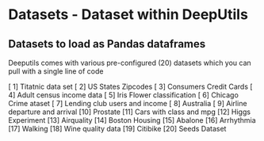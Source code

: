 # Datasets - Dataset within DeepUtils

## Datasets to load as Pandas dataframes

Deeputils comes with various pre-configured (20) datasets which you can pull with a single line of code

[ 1] Titatnic data set
[ 2] US States Zipcodes
[ 3] Consumers Credit Cards
[ 4] Adult census income data
[ 5] Iris Flower classification
[ 6] Chicago Crime ataset
[ 7] Lending club users and income
[ 8] Australia
[ 9] Airline departure and arrival
[10] Prostate
[11] Cars with class and mpg
[12] Higgs Experiment
[13] Airquality
[14] Boston Housing
[15] Abalone
[16] Arrhythmia
[17] Walking
[18] Wine quality data
[19] Citibike
[20] Seeds Dataset
